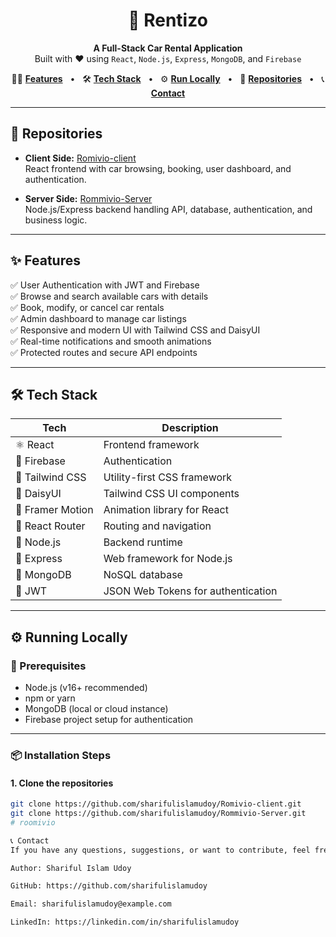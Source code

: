 <h1 align="center">
  🚗 Rentizo
</h1>

<p align="center">
  <b>A Full-Stack Car Rental Application</b><br />
  Built with ❤️ using <code>React</code>, <code>Node.js</code>, <code>Express</code>, <code>MongoDB</code>, and <code>Firebase</code>
</p>

<p align="center">
  🧑‍💻 <a href="#features"><b>Features</b></a> &nbsp; • &nbsp;
  🛠️ <a href="#tech-stack"><b>Tech Stack</b></a> &nbsp; • &nbsp;
  ⚙️ <a href="#running-locally"><b>Run Locally</b></a> &nbsp; • &nbsp;
  📂 <a href="#repositories"><b>Repositories</b></a> &nbsp; • &nbsp;
  📞 <a href="#contact"><b>Contact</b></a>
</p>

---

## 📂 Repositories

- **Client Side:** [Romivio-client](https://github.com/sharifulislamudoy/Romivio-client)  
  React frontend with car browsing, booking, user dashboard, and authentication.

- **Server Side:** [Rommivio-Server](https://github.com/sharifulislamudoy/Rommivio-Server)  
  Node.js/Express backend handling API, database, authentication, and business logic.

---

## ✨ Features

✅ User Authentication with JWT and Firebase  
✅ Browse and search available cars with details  
✅ Book, modify, or cancel car rentals  
✅ Admin dashboard to manage car listings  
✅ Responsive and modern UI with Tailwind CSS and DaisyUI  
✅ Real-time notifications and smooth animations  
✅ Protected routes and secure API endpoints  

---

## 🛠️ Tech Stack

| Tech             | Description                           |
|------------------|-------------------------------------|
| ⚛️ React          | Frontend framework                  |
| 🔐 Firebase       | Authentication                     |
| 🎨 Tailwind CSS   | Utility-first CSS framework         |
| 🌈 DaisyUI        | Tailwind CSS UI components          |
| 💫 Framer Motion | Animation library for React         |
| 🎯 React Router   | Routing and navigation              |
| 🔧 Node.js        | Backend runtime                    |
| 🚀 Express        | Web framework for Node.js           |
| 🍃 MongoDB        | NoSQL database                     |
| 🔑 JWT            | JSON Web Tokens for authentication  |

---

## ⚙️ Running Locally

### 🔧 Prerequisites

- Node.js (v16+ recommended)  
- npm or yarn  
- MongoDB (local or cloud instance)  
- Firebase project setup for authentication

---

### 📦 Installation Steps

#### 1. Clone the repositories

```bash
git clone https://github.com/sharifulislamudoy/Romivio-client.git
git clone https://github.com/sharifulislamudoy/Rommivio-Server.git
# roomivio

📞 Contact
If you have any questions, suggestions, or want to contribute, feel free to reach out!

Author: Shariful Islam Udoy

GitHub: https://github.com/sharifulislamudoy

Email: sharifulislamudoy@example.com

LinkedIn: https://linkedin.com/in/sharifulislamudoy
